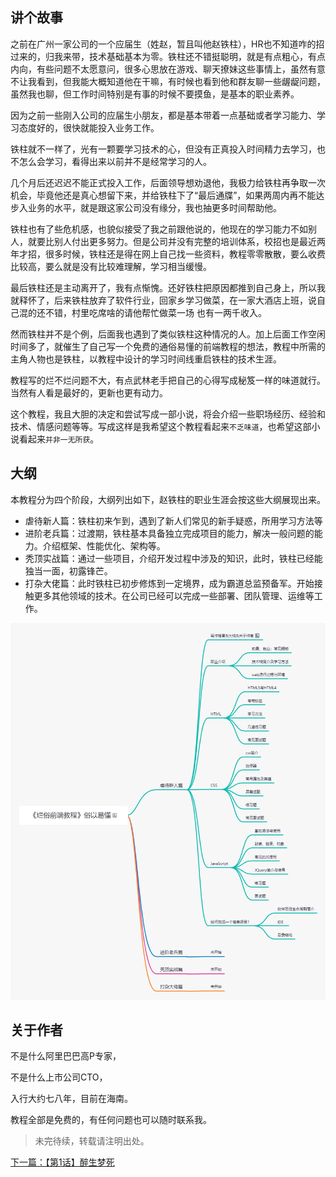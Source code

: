 ## 讲个故事
  之前在广州一家公司的一个应届生（姓赵，暂且叫他赵铁柱），HR也不知道咋的招过来的，归我来带，技术基础基本为零。铁柱还不错挺聪明，就是有点粗心，有点内向，有些问题不太愿意问，很多心思放在游戏、聊天撩妹这些事情上，虽然有意不让我看到，但我能大概知道他在干嘛，有时候也看到他和群友聊一些龌龊问题，虽然我也聊，但工作时间特别是有事的时候不要摸鱼，是基本的职业素养。

  因为之前一些刚入公司的应届生小朋友，都是基本带着一点基础或者学习能力、学习态度好的，很快就能投入业务工作。
	
  铁柱就不一样了，光有一颗要学习技术的心，但没有正真投入时间精力去学习，也不怎么会学习，看得出来以前并不是经常学习的人。
	
  几个月后还迟迟不能正式投入工作，后面领导想劝退他，我极力给铁柱再争取一次机会，毕竟他还是真心想留下来，并给铁柱下了“最后通牒”，如果两周内再不能达步入业务的水平，就是跟这家公司没有缘分，我也抽更多时间帮助他。
	
  铁柱也有了些危机感，也貌似接受了我之前跟他说的，他现在的学习能力不如别人，就要比别人付出更多努力。但是公司并没有完整的培训体系，校招也是最近两年才招，很多时候，铁柱还是得在网上自己找一些资料，教程零零散散，要么收费比较高，要么就是没有比较难理解，学习相当缓慢。
	
  最后铁柱还是主动离开了，我有点惭愧。还好铁柱把原因都推到自己身上，所以我就释怀了，后来铁柱放弃了软件行业，回家乡学习做菜，在一家大酒店上班，说自己混的还不错，村里吃席啥的请他帮忙做菜一场
也有一两千收入。
	
  然而铁柱并不是个例，后面我也遇到了类似铁柱这种情况的人。加上后面工作空闲时间多了，就催生了自己写一个免费的通俗易懂的前端教程的想法，教程中所需的主角人物也是铁柱，以教程中设计的学习时间线重启铁柱的技术生涯。
  
  教程写的烂不烂问题不大，有点武林老手把自己的心得写成秘笈一样的味道就行。当然有人看是最好的，更新也更有动力。
  
  这个教程，我且大胆的决定和尝试写成一部小说，将会介绍一些职场经历、经验和技术、情感问题等等。写成这样是我希望这个教程看起来`不乏味道`，也希望这部小说看起来`并非一无所获`。
  
## 大纲
本教程分为四个阶段，大纲列出如下，赵铁柱的职业生涯会按这些大纲展现出来。
+ 虐待新人篇：铁柱初来乍到，遇到了新人们常见的新手疑惑，所用学习方法等
+ 进阶老兵篇：过渡期，铁柱基本具备独立完成项目的能力，解决一般问题的能力。介绍框架、性能优化、架构等。
+ 秃顶实战篇：通过一些项目，介绍开发过程中涉及的知识，此时，铁柱已经能独当一面，初露锋芒。
+ 打杂大佬篇：此时铁柱已初步修炼到一定境界，成为霸道总监预备军。开始接触更多其他领域的技术。在公司已经可以完成一些部署、团队管理、运维等工作。

![烂俗前端教程大纲](./dagang.png)
	
## 关于作者
不是什么阿里巴巴高P专家，

不是什么上市公司CTO，

入行大约七八年，目前在海南。

教程全部是免费的，有任何问题也可以随时联系我。


> 未完待续，转载请注明出处。


[下一篇：【第1话】醉生梦死](https://zhuanlan.zhihu.com/p/419573758)